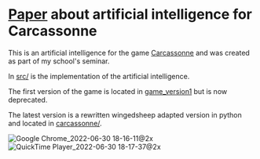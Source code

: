 # [Paper](Paper.de.pdf) about artificial intelligence for Carcassonne 

This is an artificial intelligence for the game [Carcassonne](https://wikicarpedia.com/index.php/Base_game) and was created as part of my school's seminar.

In [src/](src/) is the implementation of the artificial intelligence.

The first version of the game is located in [game_version1](src/game_version1/) but is now deprecated.

The latest version is a rewritten wingedsheep adapted version in python and located in [carcassonne/](src/carcassonne/).


![Google Chrome_2022-06-30 18-16-11@2x](https://user-images.githubusercontent.com/34555296/176727411-c979c0bb-81a4-4adc-98c4-8e83f2064c29.jpg)
![QuickTime Player_2022-06-30 18-17-37@2x](https://user-images.githubusercontent.com/34555296/176727572-4d9df0ac-1909-4734-a4b9-b8467b8e2ca6.jpg)
